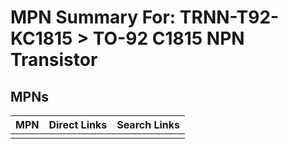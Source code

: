 



# MPN Summary For: TRNN-T92-KC1815 > TO-92 C1815 NPN Transistor

## MPNs
  

|MPN|Direct Links|Search Links|
| :--- | :--- | :--- |
||||
